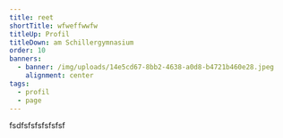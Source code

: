```yaml
---
title: reet
shortTitle: wfweffwwfw
titleUp: Profil
titleDown: am Schillergymnasium
order: 10
banners:
  - banner: /img/uploads/14e5cd67-8bb2-4638-a0d8-b4721b460e28.jpeg
    alignment: center
tags:
  - profil
  - page
---
```

fsdfsfsfsfsfsfsf
